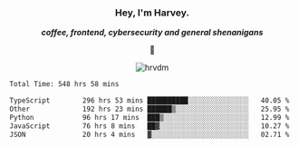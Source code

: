 <div align="center">
    <h3> Hey, I'm Harvey.</h3>
    <p><i><b>coffee, frontend, cybersecurity and general shenanigans</b></i></p>
    <p>👻</p>
</div>

<p align="center">  <img src="https://komarev.com/ghpvc/?username=hrvdm&label=Views&color=252733&style=for-the-badge" alt="hrvdm" /> </p>

<!--START_SECTION:waka-->

```txt
Total Time: 548 hrs 58 mins

TypeScript        296 hrs 53 mins ██████████░░░░░░░░░░░░░░░   40.05 %
Other             192 hrs 23 mins ██████▒░░░░░░░░░░░░░░░░░░   25.95 %
Python            96 hrs 17 mins  ███▒░░░░░░░░░░░░░░░░░░░░░   12.99 %
JavaScript        76 hrs 8 mins   ██▓░░░░░░░░░░░░░░░░░░░░░░   10.27 %
JSON              20 hrs 4 mins   ▓░░░░░░░░░░░░░░░░░░░░░░░░   02.71 %
```

<!--END_SECTION:waka-->
